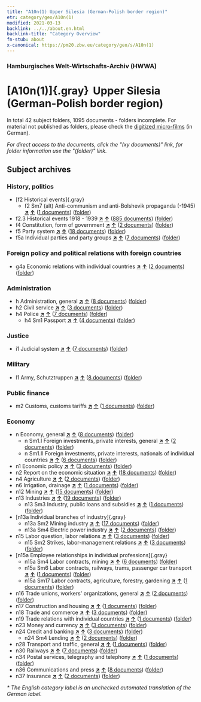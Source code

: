 ```yaml
---
title: "A10n(1) Upper Silesia (German-Polish border region)"
etr: category/geo/A10n(1)
modified: 2021-03-13
backlink: ../../about.en.html
backlink-title: "Category Overview"
fn-stub: about
x-canonical: https://pm20.zbw.eu/category/geo/s/A10n(1)
---
```


### Hamburgisches Welt-Wirtschafts-Archiv (HWWA)
# [A10n(1)]{.gray}&#8201; Upper Silesia (German-Polish border region)&#160; 





In total 42 subject folders, 1095 documents - folders incomplete.
For material not published as folders, please check the [digitized micro-films](/film/h1_sh.de.html) (in German).

_For direct access to the documents, click the "(xy documents)" link, for folder information use the "(folder)" link._

## Subject archives



### History, politics

- [f2 Historical events]{.gray}
  - f2 Sm7 (alt) Anti-communism and anti-Bolshevik propaganda (-1945) [**&nearr;**](../../../subject/i/144293/about.en.html "Anti-communism and anti-Bolshevik propaganda (-1945) (all over the world)") [**&uarr;**](../../../subject/about.en.html#f2_Sm7_(alt) "Subject category system") (<a href="https://pm20.zbw.eu/dfgview/sh/140948,144293" title="about: Upper Silesia (German-Polish border region) : Anti-communism and anti-Bolshevik propaganda (-1945)" target="_blank">1 documents</a>) ([folder](../../../../folder/sh/1409xx/140948/1442xx/144293/about.en.html))
- f2.3 Historical events 1918 - 1939 [**&nearr;**](../../../subject/i/181391/about.en.html "Historical events 1918 - 1939 (all over the world)") [**&uarr;**](../../../subject/about.en.html#f2.3 "Subject category system") (<a href="https://pm20.zbw.eu/dfgview/sh/140948,181391" title="about: Upper Silesia (German-Polish border region) : Historical events 1918 - 1939" target="_blank">885 documents</a>) ([folder](../../../../folder/sh/1409xx/140948/1813xx/181391/about.en.html))
- f4 Constitution, form of government [**&nearr;**](../../../subject/i/144355/about.en.html "Constitution, form of government (all over the world)") [**&uarr;**](../../../subject/about.en.html#f4 "Subject category system") (<a href="https://pm20.zbw.eu/dfgview/sh/140948,144355" title="about: Upper Silesia (German-Polish border region) : Constitution, form of government" target="_blank">2 documents</a>) ([folder](../../../../folder/sh/1409xx/140948/1443xx/144355/about.en.html))
- f5 Party system [**&nearr;**](../../../subject/i/144395/about.en.html "Party system (all over the world)") [**&uarr;**](../../../subject/about.en.html#f5 "Subject category system") (<a href="https://pm20.zbw.eu/dfgview/sh/140948,144395" title="about: Upper Silesia (German-Polish border region) : Party system" target="_blank">18 documents</a>) ([folder](../../../../folder/sh/1409xx/140948/1443xx/144395/about.en.html))
- f5a Individual parties and party groups [**&nearr;**](../../../subject/i/144420/about.en.html "Individual parties and party groups (all over the world)") [**&uarr;**](../../../subject/about.en.html#f5a "Subject category system") (<a href="https://pm20.zbw.eu/dfgview/sh/140948,144420" title="about: Upper Silesia (German-Polish border region) : Individual parties and party groups" target="_blank">7 documents</a>) ([folder](../../../../folder/sh/1409xx/140948/1444xx/144420/about.en.html))

### Foreign policy and political relations with foreign countries

- g4a Economic relations with individual countries [**&nearr;**](../../../subject/i/144531/about.en.html "Economic relations with individual countries (all over the world)") [**&uarr;**](../../../subject/about.en.html#g4a "Subject category system") (<a href="https://pm20.zbw.eu/dfgview/sh/140948,144531" title="about: Upper Silesia (German-Polish border region) : Economic relations with individual countries" target="_blank">2 documents</a>) ([folder](../../../../folder/sh/1409xx/140948/1445xx/144531/about.en.html))

### Administration

- h Administration, general [**&nearr;**](../../../subject/i/144659/about.en.html "Administration, general (all over the world)") [**&uarr;**](../../../subject/about.en.html#h "Subject category system") (<a href="https://pm20.zbw.eu/dfgview/sh/140948,144659" title="about: Upper Silesia (German-Polish border region) : Administration, general" target="_blank">8 documents</a>) ([folder](../../../../folder/sh/1409xx/140948/1446xx/144659/about.en.html))
- h2 Civil service [**&nearr;**](../../../subject/i/144661/about.en.html "Civil service (all over the world)") [**&uarr;**](../../../subject/about.en.html#h2 "Subject category system") (<a href="https://pm20.zbw.eu/dfgview/sh/140948,144661" title="about: Upper Silesia (German-Polish border region) : Civil service" target="_blank">3 documents</a>) ([folder](../../../../folder/sh/1409xx/140948/1446xx/144661/about.en.html))
- h4 Police [**&nearr;**](../../../subject/i/144666/about.en.html "Police (all over the world)") [**&uarr;**](../../../subject/about.en.html#h4 "Subject category system") (<a href="https://pm20.zbw.eu/dfgview/sh/140948,144666" title="about: Upper Silesia (German-Polish border region) : Police" target="_blank">7 documents</a>) ([folder](../../../../folder/sh/1409xx/140948/1446xx/144666/about.en.html))
  - h4 Sm1 Passport [**&nearr;**](../../../subject/i/163348/about.en.html "Passport (all over the world)") [**&uarr;**](../../../subject/about.en.html#h4_Sm1 "Subject category system") (<a href="https://pm20.zbw.eu/dfgview/sh/140948,163348" title="about: Upper Silesia (German-Polish border region) : Passport" target="_blank">4 documents</a>) ([folder](../../../../folder/sh/1409xx/140948/1633xx/163348/about.en.html))

### Justice

- i1 Judicial system [**&nearr;**](../../../subject/i/144695/about.en.html "Judicial system (all over the world)") [**&uarr;**](../../../subject/about.en.html#i1 "Subject category system") (<a href="https://pm20.zbw.eu/dfgview/sh/140948,144695" title="about: Upper Silesia (German-Polish border region) : Judicial system" target="_blank">7 documents</a>) ([folder](../../../../folder/sh/1409xx/140948/1446xx/144695/about.en.html))

### Military

- l1 Army, Schutztruppen [**&nearr;**](../../../subject/i/144763/about.en.html "Army, Schutztruppen (all over the world)") [**&uarr;**](../../../subject/about.en.html#l1 "Subject category system") (<a href="https://pm20.zbw.eu/dfgview/sh/140948,144763" title="about: Upper Silesia (German-Polish border region) : Army, Schutztruppen" target="_blank">8 documents</a>) ([folder](../../../../folder/sh/1409xx/140948/1447xx/144763/about.en.html))

### Public finance

- m2 Customs, customs tariffs [**&nearr;**](../../../subject/i/144850/about.en.html "Customs, customs tariffs (all over the world)") [**&uarr;**](../../../subject/about.en.html#m2 "Subject category system") (<a href="https://pm20.zbw.eu/dfgview/sh/140948,144850" title="about: Upper Silesia (German-Polish border region) : Customs, customs tariffs" target="_blank">1 documents</a>) ([folder](../../../../folder/sh/1409xx/140948/1448xx/144850/about.en.html))

### Economy

- n Economy, general [**&nearr;**](../../../subject/i/144930/about.en.html "Economy, general (all over the world)") [**&uarr;**](../../../subject/about.en.html#n "Subject category system") (<a href="https://pm20.zbw.eu/dfgview/sh/140948,144930" title="about: Upper Silesia (German-Polish border region) : Economy, general" target="_blank">8 documents</a>) ([folder](../../../../folder/sh/1409xx/140948/1449xx/144930/about.en.html))
  - n Sm1.I Foreign investments, private interests, general [**&nearr;**](../../../subject/i/145774/about.en.html "Foreign investments, private interests, general (all over the world)") [**&uarr;**](../../../subject/about.en.html#n_Sm1.I "Subject category system") (<a href="https://pm20.zbw.eu/dfgview/sh/140948,145774" title="about: Upper Silesia (German-Polish border region) : Foreign investments, private interests, general" target="_blank">2 documents</a>) ([folder](../../../../folder/sh/1409xx/140948/1457xx/145774/about.en.html))
  - n Sm1.II Foreign investments, private interests, nationals of individual countries [**&nearr;**](../../../subject/i/145775/about.en.html "Foreign investments, private interests, nationals of individual countries (all over the world)") [**&uarr;**](../../../subject/about.en.html#n_Sm1.II "Subject category system") (<a href="https://pm20.zbw.eu/dfgview/sh/140948,145775" title="about: Upper Silesia (German-Polish border region) : Foreign investments, private interests, nationals of individual countries" target="_blank">6 documents</a>) ([folder](../../../../folder/sh/1409xx/140948/1457xx/145775/about.en.html))
- n1 Economic policy [**&nearr;**](../../../subject/i/144931/about.en.html "Economic policy (all over the world)") [**&uarr;**](../../../subject/about.en.html#n1 "Subject category system") (<a href="https://pm20.zbw.eu/dfgview/sh/140948,144931" title="about: Upper Silesia (German-Polish border region) : Economic policy" target="_blank">3 documents</a>) ([folder](../../../../folder/sh/1409xx/140948/1449xx/144931/about.en.html))
- n2 Report on the economic situation [**&nearr;**](../../../subject/i/144972/about.en.html "Report on the economic situation (all over the world)") [**&uarr;**](../../../subject/about.en.html#n2 "Subject category system") (<a href="https://pm20.zbw.eu/dfgview/sh/140948,144972" title="about: Upper Silesia (German-Polish border region) : Report on the economic situation" target="_blank">18 documents</a>) ([folder](../../../../folder/sh/1409xx/140948/1449xx/144972/about.en.html))
- n4 Agriculture [**&nearr;**](../../../subject/i/145048/about.en.html "Agriculture (all over the world)") [**&uarr;**](../../../subject/about.en.html#n4 "Subject category system") (<a href="https://pm20.zbw.eu/dfgview/sh/140948,145048" title="about: Upper Silesia (German-Polish border region) : Agriculture" target="_blank">2 documents</a>) ([folder](../../../../folder/sh/1409xx/140948/1450xx/145048/about.en.html))
- n6 Irrigation, drainage [**&nearr;**](../../../subject/i/145073/about.en.html "Irrigation, drainage (all over the world)") [**&uarr;**](../../../subject/about.en.html#n6 "Subject category system") (<a href="https://pm20.zbw.eu/dfgview/sh/140948,145073" title="about: Upper Silesia (German-Polish border region) : Irrigation, drainage" target="_blank">1 documents</a>) ([folder](../../../../folder/sh/1409xx/140948/1450xx/145073/about.en.html))
- n12 Mining [**&nearr;**](../../../subject/i/145083/about.en.html "Mining (all over the world)") [**&uarr;**](../../../subject/about.en.html#n12 "Subject category system") (<a href="https://pm20.zbw.eu/dfgview/sh/140948,145083" title="about: Upper Silesia (German-Polish border region) : Mining" target="_blank">15 documents</a>) ([folder](../../../../folder/sh/1409xx/140948/1450xx/145083/about.en.html))
- n13 Industries [**&nearr;**](../../../subject/i/145098/about.en.html "Industries (all over the world)") [**&uarr;**](../../../subject/about.en.html#n13 "Subject category system") (<a href="https://pm20.zbw.eu/dfgview/sh/140948,145098" title="about: Upper Silesia (German-Polish border region) : Industries" target="_blank">19 documents</a>) ([folder](../../../../folder/sh/1409xx/140948/1450xx/145098/about.en.html))
  - n13 Sm3 Industry, public loans and subsidies [**&nearr;**](../../../subject/i/145101/about.en.html "Industry, public loans and subsidies (all over the world)") [**&uarr;**](../../../subject/about.en.html#n13_Sm3 "Subject category system") (<a href="https://pm20.zbw.eu/dfgview/sh/140948,145101" title="about: Upper Silesia (German-Polish border region) : Industry, public loans and subsidies" target="_blank">1 documents</a>) ([folder](../../../../folder/sh/1409xx/140948/1451xx/145101/about.en.html))
- [n13a Individual branches of industry]{.gray}
  - n13a Sm2 Mining industry [**&nearr;**](../../../subject/i/145118/about.en.html "Mining industry (all over the world)") [**&uarr;**](../../../subject/about.en.html#n13a_Sm2 "Subject category system") (<a href="https://pm20.zbw.eu/dfgview/sh/140948,145118" title="about: Upper Silesia (German-Polish border region) : Mining industry" target="_blank">17 documents</a>) ([folder](../../../../folder/sh/1409xx/140948/1451xx/145118/about.en.html))
  - n13a Sm4 Electric power industry [**&nearr;**](../../../subject/i/145120/about.en.html "Electric power industry (all over the world)") [**&uarr;**](../../../subject/about.en.html#n13a_Sm4 "Subject category system") (<a href="https://pm20.zbw.eu/dfgview/sh/140948,145120" title="about: Upper Silesia (German-Polish border region) : Electric power industry" target="_blank">2 documents</a>) ([folder](../../../../folder/sh/1409xx/140948/1451xx/145120/about.en.html))
- n15 Labor question, labor relations [**&nearr;**](../../../subject/i/145155/about.en.html "Labor question, labor relations (all over the world)") [**&uarr;**](../../../subject/about.en.html#n15 "Subject category system") (<a href="https://pm20.zbw.eu/dfgview/sh/140948,145155" title="about: Upper Silesia (German-Polish border region) : Labor question, labor relations" target="_blank">3 documents</a>) ([folder](../../../../folder/sh/1409xx/140948/1451xx/145155/about.en.html))
  - n15 Sm2 Strikes, labor-management relations [**&nearr;**](../../../subject/i/161854/about.en.html "Strikes, labor-management relations (all over the world)") [**&uarr;**](../../../subject/about.en.html#n15_Sm2 "Subject category system") (<a href="https://pm20.zbw.eu/dfgview/sh/140948,161854" title="about: Upper Silesia (German-Polish border region) : Strikes, labor-management relations" target="_blank">3 documents</a>) ([folder](../../../../folder/sh/1409xx/140948/1618xx/161854/about.en.html))
- [n15a Employee relationships in individual professions]{.gray}
  - n15a Sm4 Labor contracts, mining [**&nearr;**](../../../subject/i/145209/about.en.html "Labor contracts, mining (all over the world)") [**&uarr;**](../../../subject/about.en.html#n15a_Sm4 "Subject category system") (<a href="https://pm20.zbw.eu/dfgview/sh/140948,145209" title="about: Upper Silesia (German-Polish border region) : Labor contracts, mining" target="_blank">6 documents</a>) ([folder](../../../../folder/sh/1409xx/140948/1452xx/145209/about.en.html))
  - n15a Sm6 Labor contracts, railways, trams, passenger car transport [**&nearr;**](../../../subject/i/145211/about.en.html "Labor contracts, railways, trams, passenger car transport (all over the world)") [**&uarr;**](../../../subject/about.en.html#n15a_Sm6 "Subject category system") (<a href="https://pm20.zbw.eu/dfgview/sh/140948,145211" title="about: Upper Silesia (German-Polish border region) : Labor contracts, railways, trams, passenger car transport" target="_blank">1 documents</a>) ([folder](../../../../folder/sh/1409xx/140948/1452xx/145211/about.en.html))
  - n15a Sm17 Labor contracts, agriculture, forestry, gardening [**&nearr;**](../../../subject/i/145221/about.en.html "Labor contracts, agriculture, forestry, gardening (all over the world)") [**&uarr;**](../../../subject/about.en.html#n15a_Sm17 "Subject category system") (<a href="https://pm20.zbw.eu/dfgview/sh/140948,145221" title="about: Upper Silesia (German-Polish border region) : Labor contracts, agriculture, forestry, gardening" target="_blank">1 documents</a>) ([folder](../../../../folder/sh/1409xx/140948/1452xx/145221/about.en.html))
- n16 Trade unions, workers' organizations, general [**&nearr;**](../../../subject/i/145239/about.en.html "Trade unions, workers' organizations, general (all over the world)") [**&uarr;**](../../../subject/about.en.html#n16 "Subject category system") (<a href="https://pm20.zbw.eu/dfgview/sh/140948,145239" title="about: Upper Silesia (German-Polish border region) : Trade unions, workers' organizations, general" target="_blank">2 documents</a>) ([folder](../../../../folder/sh/1409xx/140948/1452xx/145239/about.en.html))
- n17 Construction and housing [**&nearr;**](../../../subject/i/145250/about.en.html "Construction and housing (all over the world)") [**&uarr;**](../../../subject/about.en.html#n17 "Subject category system") (<a href="https://pm20.zbw.eu/dfgview/sh/140948,145250" title="about: Upper Silesia (German-Polish border region) : Construction and housing" target="_blank">1 documents</a>) ([folder](../../../../folder/sh/1409xx/140948/1452xx/145250/about.en.html))
- n18 Trade and commerce [**&nearr;**](../../../subject/i/145262/about.en.html "Trade and commerce (all over the world)") [**&uarr;**](../../../subject/about.en.html#n18 "Subject category system") (<a href="https://pm20.zbw.eu/dfgview/sh/140948,145262" title="about: Upper Silesia (German-Polish border region) : Trade and commerce" target="_blank">3 documents</a>) ([folder](../../../../folder/sh/1409xx/140948/1452xx/145262/about.en.html))
- n19 Trade relations with individual countries [**&nearr;**](../../../subject/i/145289/about.en.html "Trade relations with individual countries (all over the world)") [**&uarr;**](../../../subject/about.en.html#n19 "Subject category system") (<a href="https://pm20.zbw.eu/dfgview/sh/140948,145289" title="about: Upper Silesia (German-Polish border region) : Trade relations with individual countries" target="_blank">1 documents</a>) ([folder](../../../../folder/sh/1409xx/140948/1452xx/145289/about.en.html))
- n23 Money and currency [**&nearr;**](../../../subject/i/145305/about.en.html "Money and currency (all over the world)") [**&uarr;**](../../../subject/about.en.html#n23 "Subject category system") (<a href="https://pm20.zbw.eu/dfgview/sh/140948,145305" title="about: Upper Silesia (German-Polish border region) : Money and currency" target="_blank">3 documents</a>) ([folder](../../../../folder/sh/1409xx/140948/1453xx/145305/about.en.html))
- n24 Credit and banking [**&nearr;**](../../../subject/i/145339/about.en.html "Credit and banking (all over the world)") [**&uarr;**](../../../subject/about.en.html#n24 "Subject category system") (<a href="https://pm20.zbw.eu/dfgview/sh/140948,145339" title="about: Upper Silesia (German-Polish border region) : Credit and banking" target="_blank">3 documents</a>) ([folder](../../../../folder/sh/1409xx/140948/1453xx/145339/about.en.html))
  - n24 Sm4 Lending [**&nearr;**](../../../subject/i/161752/about.en.html "Lending (all over the world)") [**&uarr;**](../../../subject/about.en.html#n24_Sm4 "Subject category system") (<a href="https://pm20.zbw.eu/dfgview/sh/140948,161752" title="about: Upper Silesia (German-Polish border region) : Lending" target="_blank">2 documents</a>) ([folder](../../../../folder/sh/1409xx/140948/1617xx/161752/about.en.html))
- n28 Transport and traffic, general [**&nearr;**](../../../subject/i/145509/about.en.html "Transport and traffic, general (all over the world)") [**&uarr;**](../../../subject/about.en.html#n28 "Subject category system") (<a href="https://pm20.zbw.eu/dfgview/sh/140948,145509" title="about: Upper Silesia (German-Polish border region) : Transport and traffic, general" target="_blank">1 documents</a>) ([folder](../../../../folder/sh/1409xx/140948/1455xx/145509/about.en.html))
- n30 Railways [**&nearr;**](../../../subject/i/145531/about.en.html "Railways (all over the world)") [**&uarr;**](../../../subject/about.en.html#n30 "Subject category system") (<a href="https://pm20.zbw.eu/dfgview/sh/140948,145531" title="about: Upper Silesia (German-Polish border region) : Railways" target="_blank">7 documents</a>) ([folder](../../../../folder/sh/1409xx/140948/1455xx/145531/about.en.html))
- n34 Postal services, telegraphy and telephony [**&nearr;**](../../../subject/i/145662/about.en.html "Postal services, telegraphy and telephony (all over the world)") [**&uarr;**](../../../subject/about.en.html#n34 "Subject category system") (<a href="https://pm20.zbw.eu/dfgview/sh/140948,145662" title="about: Upper Silesia (German-Polish border region) : Postal services, telegraphy and telephony" target="_blank">1 documents</a>) ([folder](../../../../folder/sh/1409xx/140948/1456xx/145662/about.en.html))
- n36 Communications and press [**&nearr;**](../../../subject/i/145707/about.en.html "Communications and press (all over the world)") [**&uarr;**](../../../subject/about.en.html#n36 "Subject category system") (<a href="https://pm20.zbw.eu/dfgview/sh/140948,145707" title="about: Upper Silesia (German-Polish border region) : Communications and press" target="_blank">8 documents</a>) ([folder](../../../../folder/sh/1409xx/140948/1457xx/145707/about.en.html))
- n37 Insurance [**&nearr;**](../../../subject/i/145723/about.en.html "Insurance (all over the world)") [**&uarr;**](../../../subject/about.en.html#n37 "Subject category system") (<a href="https://pm20.zbw.eu/dfgview/sh/140948,145723" title="about: Upper Silesia (German-Polish border region) : Insurance" target="_blank">2 documents</a>) ([folder](../../../../folder/sh/1409xx/140948/1457xx/145723/about.en.html))


_* The English category label is an unchecked automated translation of the German label._

